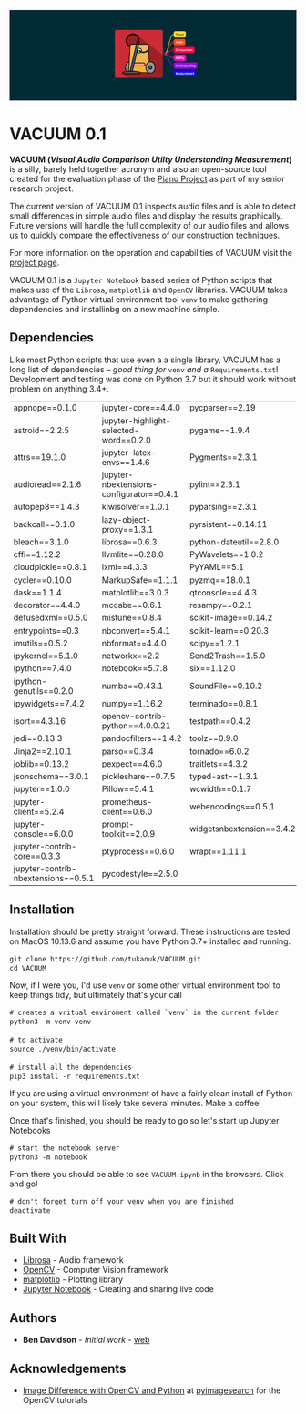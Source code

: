 ![](VACUUM_banner.png)

# VACUUM 0.1

**VACUUM (*Visual Audio Comparison Utilty Understanding Measurement*)** is a silly, barely held together acronym and also an open-source tool created for the evaluation phase of the [Piano Project](http://www.david11n.myweb.cs.uwindsor.ca/60499/w/The_Piano_Project) as part of my senior research project. 

The current version of VACUUM 0.1 inspects audio files and is able to detect small differences in simple audio files and display the results graphically. Future versions will handle the full complexity of our audio files and allows us to quickly compare the effectiveness of our construction techniques.

For more information on the operation and capabilities of VACUUM visit the [project page](http://www.david11n.myweb.cs.uwindsor.ca/60499/w/VACUUM). 

VACUUM 0.1 is a `Jupyter Notebook` based series of Python scripts that makes use of the `Librosa`, `matplotlib` and `OpenCV` libraries. VACUUM takes advantage of Python virtual environment tool `venv` to make gathering dependencies and installinbg on a new machine simple.

## Dependencies

Like most Python scripts that use even a a single library, VACUUM has a long list of dependencies – *good thing for* `venv` *and a* `Requirements.txt`! Development and testing was done on Python 3.7 but it should work without problem on anything 3.4+.

|                                     |                                          |                           |
| :---------------------------------  |  --------------------------------------  |  -----------------------  |
|           appnope==0.1.0            |            jupyter-core==4.4.0           |      pycparser==2.19      |
|           astroid==2.2.5            |  jupyter-highlight-selected-word==0.2.0  |       pygame==1.9.4       |
|            attrs==19.1.0            |         jupyter-latex-envs==1.4.6        |      Pygments==2.3.1      |
|          audioread==2.1.6           | jupyter-nbextensions-configurator==0.4.1 |       pylint==2.3.1       |
|           autopep8==1.4.3           |             kiwisolver==1.0.1            |      pyparsing==2.3.1     |
|           backcall==0.1.0           |         lazy-object-proxy==1.3.1         |    pyrsistent==0.14.11    |
|            bleach==3.1.0            |              librosa==0.6.3              |   python-dateutil==2.8.0  |
|            cffi==1.12.2             |             llvmlite==0.28.0             |     PyWavelets==1.0.2     |
|         cloudpickle==0.8.1          |                lxml==4.3.3               |        PyYAML==5.1        |
|           cycler==0.10.0            |             MarkupSafe==1.1.1            |       pyzmq==18.0.1       |
|             dask==1.1.4             |             matplotlib==3.0.3            |      qtconsole==4.4.3     |
|          decorator==4.4.0           |               mccabe==0.6.1              |       resampy==0.2.1      |
|          defusedxml==0.5.0          |              mistune==0.8.4              |    scikit-image==0.14.2   |
|          entrypoints==0.3           |             nbconvert==5.4.1             |    scikit-learn==0.20.3   |
|           imutils==0.5.2            |              nbformat==4.4.0             |        scipy==1.2.1       |
|          ipykernel==5.1.0           |               networkx==2.2              |     Send2Trash==1.5.0     |
|           ipython==7.4.0            |              notebook==5.7.8             |        six==1.12.0        |
|       ipython-genutils==0.2.0       |               numba==0.43.1              |     SoundFile==0.10.2     |
|          ipywidgets==7.4.2          |               numpy==1.16.2              |      terminado==0.8.1     |
|            isort==4.3.16            |      opencv-contrib-python==4.0.0.21     |      testpath==0.4.2      |
|            jedi==0.13.3             |           pandocfilters==1.4.2           |        toolz==0.9.0       |
|            Jinja2==2.10.1           |               parso==0.3.4               |       tornado==6.0.2      |
|           joblib==0.13.2            |              pexpect==4.6.0              |      traitlets==4.3.2     |
|          jsonschema==3.0.1          |            pickleshare==0.7.5            |      typed-ast==1.3.1     |
|           jupyter==1.0.0            |               Pillow==5.4.1              |       wcwidth==0.1.7      |
|        jupyter-client==5.2.4        |         prometheus-client==0.6.0         |    webencodings==0.5.1    |
|       jupyter-console==6.0.0        |           prompt-toolkit==2.0.9          | widgetsnbextension==3.4.2 |
|     jupyter-contrib-core==0.3.3     |             ptyprocess==0.6.0            |       wrapt==1.11.1       |
| jupyter-contrib-nbextensions==0.5.1 |            pycodestyle==2.5.0            |                           |

## Installation

Installation should be pretty straight forward. These instructions are tested on MacOS 10.13.6 and assume you have Python 3.7+ installed and running.

	git clone https://github.com/tukanuk/VACUUM.git
	cd VACUUM

Now, if I were you, I'd use `venv` or some other virtual environment tool to keep things tidy, but ultimately that's your call

	# creates a vritual enviroment called `venv` in the current folder
	python3 -m venv venv 				

	# to activate
	source ./venv/bin/activate  		
	
	# install all the dependencies 
	pip3 install -r requirements.txt

If you are using a virtual environment of have a fairly clean install of Python on your system, this will likely take several minutes. Make a coffee!

Once that's finished, you should be ready to go so let's start up Jupyter Notebooks

	# start the notebook server
	python3 -m notebook
	
From there you should be able to see `VACUUM.ipynb` in the browsers. Click and go!
	
	# don't forget turn off your venv when you are finished
	deactivate

## Built With

- [Librosa](http://librosa.github.io) - Audio framework
- [OpenCV](https://opencv.org) - Computer Vision framework
- [matplotlib](https://matplotlib.org) - Plotting library
- [Jupyter Notebook](https://jupyter.org) - Creating and sharing live code

## Authors

- **Ben Davidson** - *Initial work* - [web](https://idavidson.ca)

## Acknowledgements

- [Image Difference with OpenCV and Python](https://www.pyimagesearch.com/2017/06/19/image-difference-with-opencv-and-python/) at [pyimagesearch](https://www.pyimagesearch.com) for the OpenCV tutorials